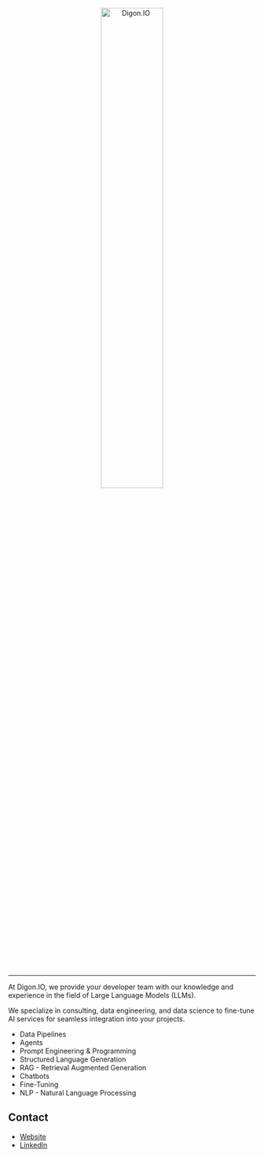 <br>
<div align="center">
  <a href="https://digon.io">
    <img alt="Digon.IO" src="https://digon.io/static/modules/img/digon_name_right_white.svg" width="50%">
  </a>
</div>

---

At Digon.IO, we provide your developer team with our knowledge and experience in the field of Large Language Models (LLMs).

We specialize in consulting, data engineering, and data science to fine-tune AI services for seamless integration into your projects.

+ Data Pipelines
+ Agents
+ Prompt Engineering & Programming
+ Structured Language Generation
+ RAG - Retrieval Augmented Generation
+ Chatbots
+ Fine-Tuning
+ NLP - Natural Language Processing

## Contact

+ [Website](https://digon.io)
+ [LinkedIn](https://www.linkedin.com/company/digon-io-gmbh)
